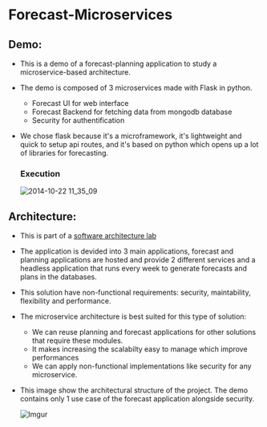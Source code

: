 # Forecast-Microservices

## Demo:
- This is a demo of a forecast-planning application to study a microservice-based architecture.
- The demo is composed of 3 microservices made with Flask in python.
    - Forecast UI for web interface
    - Forecast Backend for fetching data from mongodb database
    - Security for authentification
- We chose flask because it's a microframework, it's lightweight and quick to setup api routes,
and it's based on python which opens up a lot of libraries for forecasting.

    ### Execution

    ![2014-10-22 11_35_09](https://j.gifs.com/OgoGgG.gif)

## Architecture:
- This is part of a [software architecture lab](https://insatunisia.github.io/TP-ArchLog/tp3/)
- The application is devided into 3 main applications, forecast and planning applications are hosted and provide
2 different services and a headless application that runs every week to generate forecasts and plans in the databases.
- This solution have non-functional requirements: security, maintability, flexibility and performance.
- The microservice architecture is best suited for this type of solution:
  - We can reuse planning and forecast applications for other solutions that require these modules.
  - It makes increasing the scalabilty easy to manage which improve performances
  - We can apply non-functional implementations like security for any microservice.
- This image show the architectural structure of the project. The demo contains only 1 use case of the forecast application
alongside security.

    ![Imgur](https://i.imgur.com/RyuMvX2.png)